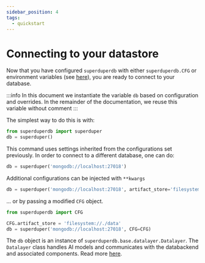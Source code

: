 ```yaml
---
sidebar_position: 4
tags:
  - quickstart
---
```


# Connecting to your datastore

Now that you have configured `superduperdb` with either `superduperdb.CFG` or environment variables (see [here](03_configuration.md)),
you are ready to connect to your database.

:::info
In this document we instantiate the variable `db` based on configuration and overrides.
In the remainder of the documentation, we reuse this variable without comment
:::

The simplest way to do this is with:

```python
from superduperdb import superduper
db = superduper()
```

This command uses settings inherited from the configurations set previously.
In order to connect to a different database, one can do:

```python
db = superduper('mongodb://localhost:27018')
```

Additional configurations can be injected with `**kwargs`

```python
db = superduper('mongodb://localhost:27018', artifact_store='filesystem://./data')
```

... or by passing a modified `CFG` object.

```python
from superduperdb import CFG

CFG.artifact_store = 'filesystem://./data'
db = superduper('mongodb://localhost:27018', CFG=CFG)
```

The `db` object is an instance of `superduperdb.base.datalayer.Datalayer`.
The `Datalayer` class handles AI models and communicates with the databackend and associated components. Read more [here](07_datalayer_overview.md).